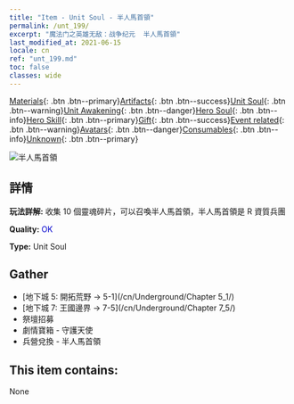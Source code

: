 ```yaml
---
title: "Item - Unit Soul - 半人馬首領"
permalink: /unt_199/
excerpt: "魔法门之英雄无敌：战争纪元  半人馬首領"
last_modified_at: 2021-06-15
locale: cn
ref: "unt_199.md"
toc: false
classes: wide
---
```

 [Materials](/ItemsCN/){: .btn .btn--primary}[Artifacts](/ItemsCN/Artifacts/){: .btn .btn--success}[Unit Soul](/ItemsCN/UnitSoul/){: .btn .btn--warning}[Unit Awakening](/ItemsCN/UnitAwakening/){: .btn .btn--danger}[Hero Soul](/ItemsCN/HeroSoul/){: .btn .btn--info}[Hero Skill](/ItemsCN/HeroSkill/){: .btn .btn--primary}[Gift](/ItemsCN/Gift/){: .btn .btn--success}[Event related](/ItemsCN/Events/){: .btn .btn--warning}[Avatars](/ItemsCN/Avatars/){: .btn .btn--danger}[Consumables](/ItemsCN/Consumables/){: .btn .btn--info}[Unknown](/ItemsCN/Unknown/){: .btn .btn--primary}

 ![半人馬首領](/images/u/ti_banrenma.jpg)

## 詳情
 **玩法詳解:** 收集 10 個靈魂碎片，可以召喚半人馬首領，半人馬首領是 R 資質兵團

 **Quality:** <span style="color: #0000CD">OK</span>

 **Type:** Unit Soul

## Gather

*    [地下城 5: 開拓荒野 -> 5-1](/cn/Underground/Chapter 5_1/) 
*    [地下城 7: 王國邊界 -> 7-5](/cn/Underground/Chapter 7_5/) 
*    祭壇招募 
*    劇情寶箱 - 守護天使 
*    兵營兌換 - 半人馬首領 

## This item contains:

  None

